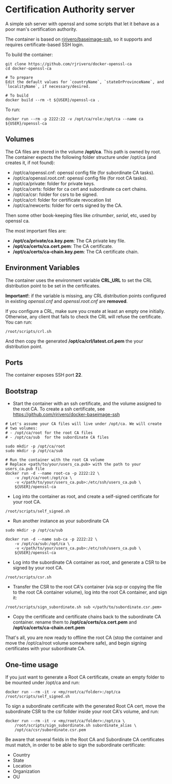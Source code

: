 Certification Authority server
==============================

A simple ssh server with openssl and some scripts that let it behave as a poor man's certification authority.

The container is based on [rjrivero/baseimage-ssh](https://hub.docker.com/r/rjrivero/baseimage-ssh/), so it supports and requires certificate-based SSH login.

To build the container:

```
git clone https://github.com/rjrivero/docker-openssl-ca
cd docker-openssl-ca

# To prepare
Edit the default values for `countryName`, `stateOrProvinceName`, and `localityName`, if necessary/desired.

# To build
docker build --rm -t ${USER}/openssl-ca .
```

To run:

```
docker run --rm -p 2222:22 -v /opt/ca/role:/opt/ca --name ca ${USER}/openssl-ca
```

Volumes
-------

The CA files are stored in the volume **/opt/ca**. This path is owned by root. The container expects the following folder structure under /opt/ca (and creates it, if not found):

  - /opt/ca/openssl.cnf: openssl config file (for subordinate CA tasks).
  - /opt/ca/openssl.root.cnf: openssl config file (for root CA tasks).
  - /opt/ca/private: folder for private keys.
  - /opt/ca/certs: folder for ca cert and subordinate ca cert chains.
  - /opt/ca/csr: folder for csrs to be signed.
  - /opt/ca/crl: folder for certificate revocation list
  - /opt/ca/newcerts: folder for certs signed by the CA.

Then some other book-keeping files like *crlnumber*, *serial*, etc, used by openssl ca.

The most important files are:

  - **/opt/ca/private/ca.key.pem**: The CA private key file.
  - **/opt/ca/certs/ca.cert.pem**: The CA certificate.
  - **/opt/ca/certs/ca-chain.key.pem**: The CA certificate chain.

Environment Variables
---------------------

The container uses the environment variable **CRL_URL** to set the CRL distribution point to be set in the certificates.

**Important!**: if the variable is missing, any CRL distribution points configured in existing *openssl.cnf* and *openssl.root.cnf* are **removed**.

If you configure a CRL, make sure you create at least an empty one initially. Otherwise, any client that fails to check the CRL will refuse the certificate. You can run:

```
/root/scripts/crl.sh
```

And then copy the generated **/opt/ca/crl/latest.crl.pem** the your distribution point.

Ports
-----

The container exposes SSH port **22**.

Bootstrap
---------

  - Start the container with an ssh certificate, and the volume assigned to the root CA. To create a ssh certificate, see https://github.com/rjrivero/docker-baseimage-ssh

```
# Let's assume your CA files will live under /opt/ca. We will create
# two volumes:
# - /opt/ca/root for the root CA files
# - /opt/ca/sub  for the subordinate CA files

sudo mkdir -p /opt/ca/root
sudo mkdir -p /opt/ca/sub

# Run the container with the root CA volume
# Replace <path/to/your/users_ca.pub> with the path to your users_ca.pub file
docker run -d --name root-ca -p 2222:22 \
    -v /opt/ca/root:/opt/ca \
    -v </path/to/your/users_ca.pub>:/etc/ssh/users_ca.pub \
    ${USER}/openssl-ca
```

  - Log into the container as root, and create a self-signed certificate for your root CA.

```
/root/scripts/self_signed.sh
```

  - Run another instance as your subordinate CA

```
sudo mkdir -p /opt/ca/sub

docker run -d --name sub-ca -p 2222:22 \
    -v /opt/ca/sub:/opt/ca \
    -v </path/to/your/users_ca.pub>:/etc/ssh/users_ca.pub \
    ${USER}/openssl-ca
```

  - Log into the subordinate CA container as root, and generate a CSR to be signed by your root CA.

```
/root/scripts/csr.sh
```

  - Transfer the CSR to the root CA's container (via scp or copying the file to the root CA container volume), log into the root CA container, and sign it:

```
/root/scripts/sign_subordinate.sh sub </path/to/subordinate.csr.pem>
```

  - Copy the certificate and certificate chains back to the subordinate CA container. rename them to **/opt/ca/certs/ca.cert.pem** and **/opt/ca/certs/ca-chain.cert.pem**

That's all, you are now ready to offline the root CA (stop the container and move the /opt/ca/root volume somewhere safe), and begin signing certificates with your subordinate CA.

One-time usage
--------------

If you just want to generate a Root CA certificate, create an empty folder to be mounted under /opt/ca and run:

```
docker run --rm -it -v <my/root/ca/folder>:/opt/ca /root/scripts/self_signed.sh
```

To sign a subordinate certificate with the generated Root CA cert, move the subordinate CSR to the csr follder inside your root CA's volume, and run:

```
docker run --rm -it -v <my/root/ca/folder>:/opt/ca \
    /root/scripts/sign_subordinate.sh subordinate_alias \
    /opt/ca/csr/subordinate.csr.pem
```

Be aware that several fields in the Root CA and Subordinate CA certificates must match, in order to be able to sign the subordinate certificate:

  - Country
  - State
  - Location
  - Organization
  - OU
